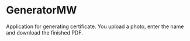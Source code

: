 # GeneratorMW

Application for generating certificate. You upload a photo, enter the name and download the finished PDF.
